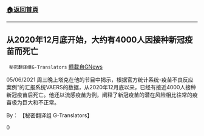 ###  [:house:返回首頁](https://github.com/ourhimalayas/txt)
---

## 从2020年12月底开始，大约有4000人因接种新冠疫苗而死亡
` 秘密翻译组G-Translators` [轉載自GNews](https://gnews.org/zh-hans/1191920/)

05/06/2021 周三晚上塔克在他的节目中揭示，根据官方统计系统-疫苗不良反应案例”的汇报系统VAERS的数据，从2020年12月底以来，已经有接近4000人接种新冠疫苗后死亡。他还以流感疫苗为例，阐释了新冠疫苗的潜在风险相比往常的疫苗极为巨大和不正常。

By： 【秘密翻译组 G-Translators】

0
